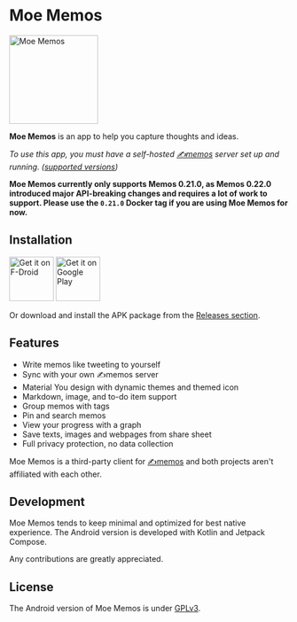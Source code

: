 # Moe Memos

<img alt="Moe Memos" src="https://memos.moe/memos.png" width="160" height="160" />

**Moe Memos** is an app to help you capture thoughts and ideas.

*To use this app, you must have a self-hosted [✍️memos](https://github.com/usememos/memos) server set up and running. ([supported versions](https://memos.moe/memos/))*

**Moe Memos currently only supports Memos 0.21.0, as Memos 0.22.0 introduced major API-breaking changes and requires a lot of work to support. Please use the `0.21.0` Docker tag if you are using Moe Memos for now.**

## Installation

[<img src="https://fdroid.gitlab.io/artwork/badge/get-it-on.png"
     alt="Get it on F-Droid"
     height="80">](https://f-droid.org/packages/me.mudkip.moememos/)
[<img src="https://play.google.com/intl/en_us/badges/images/generic/en-play-badge.png"
     alt="Get it on Google Play"
     height="80">](https://play.google.com/store/apps/details?id=me.mudkip.moememos)

Or download and install the APK package from the [Releases section](https://github.com/mudkipme/MoeMemosAndroid/releases/latest).

## Features

- Write memos like tweeting to yourself
- Sync with your own ✍️memos server
- Material You design with dynamic themes and themed icon
- Markdown, image, and to-do item support
- Group memos with tags
- Pin and search memos
- View your progress with a graph
- Save texts, images and webpages from share sheet
- Full privacy protection, no data collection

Moe Memos is a third-party client for [✍️memos](https://github.com/usememos/memos) and both projects aren't affiliated with each other.

## Development

Moe Memos tends to keep minimal and optimized for best native experience. The Android version is developed with Kotlin and Jetpack Compose.

Any contributions are greatly appreciated.

## License

The Android version of Moe Memos is under [GPLv3](LICENSE).
